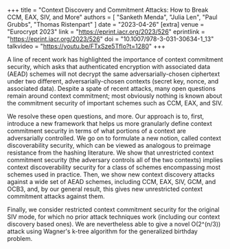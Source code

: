 +++
title = "Context Discovery and Commitment Attacks: How to Break CCM, EAX, SIV, and More"
authors = [
"Sanketh Menda",
"Julia Len",
"Paul Grubbs",
"Thomas Ristenpart"
]
date = "2023-04-26"
[extra]
venue = "Eurocrypt 2023"
link = "https://eprint.iacr.org/2023/526"
eprintlink = "https://eprint.iacr.org/2023/526"
doi = "10.1007/978-3-031-30634-1_13"
talkvideo = "https://youtu.be/FTxSze5TfIo?t=1280"
+++

A line of recent work has highlighted the importance of context commitment security, which asks that authenticated encryption with associated data (AEAD) schemes will not decrypt the same adversarially-chosen ciphertext under two different, adversarially-chosen contexts (secret key, nonce, and associated data). Despite a spate of recent attacks, many open questions remain around context commitment; most obviously nothing is known about the commitment security of important schemes such as CCM, EAX, and SIV.

We resolve these open questions, and more. Our approach is to, first, introduce a new framework that helps us more granularly define context commitment security in terms of what portions of a context are adversarially controlled. We go on to formulate a new notion, called context discoverability security, which can be viewed as analogous to preimage resistance from the hashing literature. We show that unrestricted context commitment security (the adversary controls all of the two contexts) implies context discoverability security for a class of schemes encompassing most schemes used in practice. Then, we show new context discovery attacks against a wide set of AEAD schemes, including CCM, EAX, SIV, GCM, and OCB3, and, by our general result, this gives new unrestricted context commitment attacks against them.

Finally, we consider restricted context commitment security for the original SIV mode, for which no prior attack techniques work (including our context discovery based ones). We are nevertheless able to give a novel O(2^(n/3)) attack using Wagner's k-tree algorithm for the generalized birthday problem.

